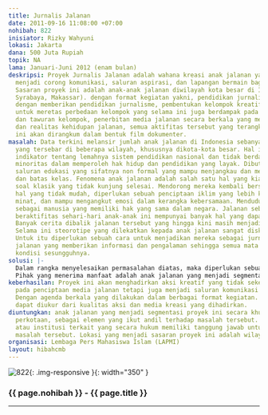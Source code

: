 ```yaml
---
title: Jurnalis Jalanan
date: 2011-09-16 11:08:00 +07:00
nohibah: 822
inisiator: Rizky Wahyuni
lokasi: Jakarta
dana: 500 Juta Rupiah
topik: NA
lama: Januari-Juni 2012 (enam bulan)
deskripsi: Proyek Jurnalis Jalanan adalah wahana kreasi anak jalanan yang diharapkan
  menjadi corong komunikasi, saluran aspirasi, dan lapangan bermain bagi anak jalanan.
  Sasaran proyek ini adalah anak-anak jalanan diwilayah kota besar di Indonesia (Jakarta,
  Syrabaya, Makassar). dengan format kegiatan yakni, pendidikan jurnalis anak jalanan
  dengan memberikan pendidikan jurnalisme, pembentukan kelompok kreatif anak jalanan
  untuk meretas perbedaan kelompok yang selama ini juga berdampak pada kekerasan jalanan
  dan tawuran kelompok, penerbitan media jalanan secara berkala yang memuat fakta
  dan realitas kehidupan jalanan, semua aktifitas tersebut yang terangkum dalam proyek
  ini akan dirangkum dalam bentuk film dokumenter.
masalah: Data terkini melansir jumlah anak jalanan di Indonesia sebanyak 230 ribu
  yang tersebar di beberapa wilayah, khususnya dikota-kota besar. Hal ini menjadi
  indikator tentang lemahnya sistem pendidikan nasional dan tidak berdayanya kelompok
  minoritas dalam memperoleh hak hidup dan pendidikan yang layak. Dibutuhkan sebuah
  saluran edukasi yang sifatnya non formal yang mampu menjangkau dan meretas sekat
  dan batas kelas. Fenomena anak jalanan adalah salah satu hal yang kian hari menjadi
  soal klasik yang tidak kunjung selesai. Mendorong mereka kembali bersekolah adalah
  hal yang tidak mudah, diperlukan sebuah penciptaan iklim yang lebih kondusif, menarik
  minat, dan mampu mengangkut emosi dalam kerangka kebersamaan. Mendudukkan anak jalanan
  sebagai manusia yang memiliki hak yang sama dalam negara. Jalanan sebagai tempat
  beraktifitas sehari-hari anak-anak ini mempunyai banyak hal yang dapat dieksplorasi.
  Banyak cerita dibalik jalanan tersebut yang hingga kini masih menjadi citra buruk.
  Selama ini steorotipe yang dilekatkan kepada anak jalanan sangat diskriminatif.
  Untuk itu diperlukan sebuah cara untuk menjadikan mereka sebagai jurnalis-jurnalis
  jalanan yang memberikan informasi dan pengalaman sehingga semua mata terbuka tentang
  kondisi sesungguhnya.
solusi: |-
  Dalam rangka menyelesaikan permasalahan diatas, maka diperlukan sebuah aksi kreatif yang mampu memberikan stimulus belajar bagi para anak jalanan. Media atau saluran kreatifitas, pelatihan jurnalistik yang mampu menjembatani mereka dalam sudut pandang atau pendekatan anak jalanan.
  Pihak yang menerima manfaat adalah anak jalanan yang menjadi segmentasi proyek ini secara khusus, dan masyarakat perkotaan, sebagai elemen yang ikut andil terhadap masalah tersebut. Juga pemerintah atau institusi terkait yang secara hukum memiliki tanggung jawab untuk menuntaskan masalah tersebut. Lokasi yang menjadi sasaran proyek ini adalah wilayah Jabodetabek.
keberhasilan: Proyek ini akan menghadirkan aksi kreatif yang tidak sekedar bermuara
  pada penciptaan media jalanan tetapi juga menjadi saluran komunikasi yang efektif.
  Dengan agenda berkala yang dilakukan dalam berbagai format kegiatan. Progressnya
  dapat diukur dari kualitas aksi dan media kreasi yang dihadirkan.
diuntungkan: anak jalanan yang menjadi segmentasi proyek ini secara khusus, dan masyarakat
  perkotaan, sebagai elemen yang ikut andil terhadap masalah tersebut. Juga pemerintah
  atau institusi terkait yang secara hukum memiliki tanggung jawab untuk menuntaskan
  masalah tersebut. Lokasi yang menjadi sasaran proyek ini adalah wilayah jabodetabek.
organisasi: Lembaga Pers Mahasiswa Islam (LAPMI)
layout: hibahcmb
---
```


![822](/static/img/hibahcmb/822.png){: .img-responsive }{: width="350" }

### {{ page.nohibah }} - {{ page.title }}

---
